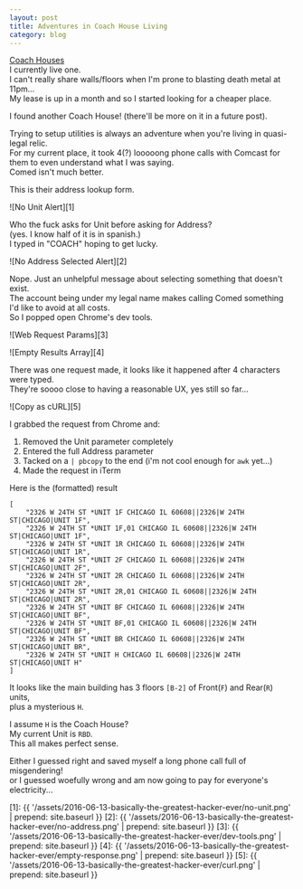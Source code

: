 ```yaml
---
layout: post
title: Adventures in Coach House Living
category: blog
---
```


[Coach Houses][0]  
I currently live one.   
I can't really share walls/floors when I'm prone to blasting death metal at 11pm...  
My lease is up in a month and so I started looking for a cheaper place.

I found another Coach House! (there'll be more on it in a future post).   

Trying to setup utilities is always an adventure when you're living in quasi-legal relic.  
For my current place, it took 4(?) looooong phone calls with Comcast for them to even understand what I was saying.  
Comed isn't much better.

<!--more-->

This is their address lookup form.

![No Unit Alert][1]

Who the fuck asks for Unit before asking for Address?    
(yes. I know half of it is in spanish.)   
I typed in "COACH" hoping to get lucky.   

![No Address Selected Alert][2]

Nope. Just an unhelpful message about selecting something that doesn't exist.  
The account being under my legal name makes calling Comed something I'd like to avoid at all costs.  
So I popped open Chrome's dev tools.  

![Web Request Params][3]

![Empty Results Array][4]

There was one request made, it looks like it happened after 4 characters were typed.  
They're soooo close to having a reasonable UX, yes still so far...

![Copy as cURL][5]

I grabbed the request from Chrome and: 

1. Removed the Unit parameter completely
1. Entered the full Address parameter
1. Tacked on a `| pbcopy` to the end (i'm not cool enough for `awk` yet...)
1. Made the request in iTerm

Here is the (formatted) result

```
[
    "2326 W 24TH ST *UNIT 1F CHICAGO IL 60608||2326|W 24TH ST|CHICAGO|UNIT 1F",
    "2326 W 24TH ST *UNIT 1F,01 CHICAGO IL 60608||2326|W 24TH ST|CHICAGO|UNIT 1F",
    "2326 W 24TH ST *UNIT 1R CHICAGO IL 60608||2326|W 24TH ST|CHICAGO|UNIT 1R",
    "2326 W 24TH ST *UNIT 2F CHICAGO IL 60608||2326|W 24TH ST|CHICAGO|UNIT 2F",
    "2326 W 24TH ST *UNIT 2R CHICAGO IL 60608||2326|W 24TH ST|CHICAGO|UNIT 2R",
    "2326 W 24TH ST *UNIT 2R,01 CHICAGO IL 60608||2326|W 24TH ST|CHICAGO|UNIT 2R",
    "2326 W 24TH ST *UNIT BF CHICAGO IL 60608||2326|W 24TH ST|CHICAGO|UNIT BF",
    "2326 W 24TH ST *UNIT BF,01 CHICAGO IL 60608||2326|W 24TH ST|CHICAGO|UNIT BF",
    "2326 W 24TH ST *UNIT BR CHICAGO IL 60608||2326|W 24TH ST|CHICAGO|UNIT BR",
    "2326 W 24TH ST *UNIT H CHICAGO IL 60608||2326|W 24TH ST|CHICAGO|UNIT H"
]
```

It looks like the main building has 3 floors `[B-2]` of Front(`F`) and Rear(`R`) units,  
plus a mysterious `H`.

I assume `H` is the Coach House?   
My current Unit is `RBD`.  
This all makes perfect sense.

Either I guessed right and saved myself a long phone call full of misgendering!  
or I guessed woefully wrong and am now going to pay for everyone's electricity...

[0]: http://strawstickstone.com/landlords/field-guide-to-chicago-apartments-the-coach-house/
[1]: {{ '/assets/2016-06-13-basically-the-greatest-hacker-ever/no-unit.png' | prepend: site.baseurl }} 
[2]: {{ '/assets/2016-06-13-basically-the-greatest-hacker-ever/no-address.png' | prepend: site.baseurl }} 
[3]: {{ '/assets/2016-06-13-basically-the-greatest-hacker-ever/dev-tools.png' | prepend: site.baseurl }} 
[4]: {{ '/assets/2016-06-13-basically-the-greatest-hacker-ever/empty-response.png' | prepend: site.baseurl }} 
[5]: {{ '/assets/2016-06-13-basically-the-greatest-hacker-ever/curl.png' | prepend: site.baseurl }} 
